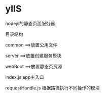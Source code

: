 ﻿yIIS
====

nodejs的静态页面服务器


目录结构

common  ==>放置公用文件

server  ==>放置创建服务模块

webRoot ==>放置静态页资源

index.js    app主入口

requestHandle.js   根据路径执行不同操作的模块